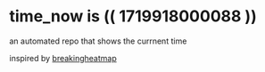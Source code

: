 # time_now is (( 1719918000088 ))

an automated repo that shows the currnent time

inspired by [breakingheatmap](https://github.com/breakingheatmap/breakingheatmap)
